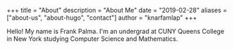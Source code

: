 +++
title = "About"
description = "About Me"
date = "2019-02-28"
aliases = ["about-us", "about-hugo", "contact"]
author = "knarfamlap"
+++


Hello! My name is Frank Palma. I'm an undergrad at CUNY Queens College in New York studying Computer Science and Mathematics. 
